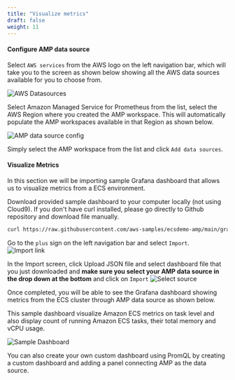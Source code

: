 ```yaml
---
title: "Visualize metrics"
draft: false
weight: 11
---
```


#### Configure AMP data source

Select `AWS services` from the AWS logo on the left navigation bar, which will take you to the screen as shown below showing all the AWS data sources available for you to choose from.

![AWS Datasources](/images/amg8.png)

Select Amazon Managed Service for Prometheus from the list, select the AWS Region where you created the AMP workspace. This will automatically populate the AMP workspaces available in that Region as shown below.


![AMP data source config](/images/amg9.png)

Simply select the AMP workspace from the list and click `Add data sources`.

#### Visualize Metrics

In this section we will be importing sample Grafana dashboard that allows us to visualize metrics from a ECS environment.

Download provided sample dashboard to your computer locally (not using Cloud9). If you don't have curl installed, please go directly to Github repository and download file manually.

```bash
curl https://raw.githubusercontent.com/aws-samples/ecsdemo-amp/main/grafana/AMP_ECS_Task_Monitoring.json -o AMP_ECS_Task_Monitoring.json
```


Go to the `plus` sign on the left navigation bar and select `Import`.
![Import link](/images/amg10.png)

In the Import screen, click Upload JSON file and select dashboard file that you just downloaded and **make sure you select your AMP data source in the drop down at the bottom** and click on `Import`
![Select source](/images/amg12.png)

Once completed, you will be able to see the Grafana dashboard showing metrics from the ECS cluster through AMP data source as shown below.

This sample dashboard visualize Amazon ECS metrics on task level and also display count of running Amazon ECS tasks, their total memory and vCPU usage.  

![Sample Dashboard](/images/amg11.png)

You can also create your own custom dashboard using PromQL by creating a custom dashboard and adding a panel connecting AMP as the data source.